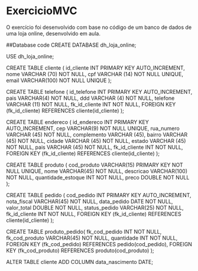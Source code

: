 # ExercicioMVC
O exercício foi desenvolvido com base no código de um banco de dados de uma loja online, desenvolvido em aula.

##Database code
CREATE DATABASE dh_loja_online;

USE dh_loja_online;

CREATE TABLE cliente (
	id_cliente INT PRIMARY KEY AUTO_INCREMENT,
    nome VARCHAR (70) NOT NULL,
	cpf VARCHAR (14) NOT NULL UNIQUE,
    email VARCHAR(100) NOT NULL UNIQUE
);

CREATE TABLE telefone (
	id_telefone INT PRIMARY KEY AUTO_INCREMENT,
    pais VARCHAR(4) NOT NULL,
    ddd VARCHAR (4) NOT NULL,
	telefone VARCHAR (11) NOT NULL,
    fk_id_cliente INT NOT NULL,
    FOREIGN KEY (fk_id_cliente) REFERENCES cliente(id_cliente)
);

CREATE TABLE endereco (
	id_endereco INT PRIMARY KEY AUTO_INCREMENT,
    cep VARCHAR(9) NOT NULL UNIQUE,
    rua_numero VARCHAR (45) NOT NULL,
    complemento VARCHAR (45),
    bairro VARCHAR (45) NOT NULL,
    cidade VARCHAR (45) NOT NULL,
    estado VARCHAR (45) NOT NULL,
    pais VARCHAR (45) NOT NULL,
	fk_id_cliente INT NOT NULL,
    FOREIGN KEY (fk_id_cliente) REFERENCES cliente(id_cliente)
);

CREATE TABLE produto (
	cod_produto VARCHAR(15) PRIMARY KEY NOT NULL UNIQUE,
    nome VARCHAR(45) NOT NULL,
    descricao VARCHAR(100) NOT NULL,
    quantidade_estoque INT NOT NULL,
    preco DOUBLE NOT NULL
);

CREATE TABLE pedido (
	cod_pedido INT PRIMARY KEY AUTO_INCREMENT,
    nota_fiscal VARCHAR(45) NOT NULL,
    data_pedido DATE NOT NULL,
    valor_total DOUBLE NOT NULL,
    status_pedido VARCHAR(25) NOT NULL,
    fk_id_cliente INT NOT NULL,
    FOREIGN KEY (fk_id_cliente) REFERENCES cliente(id_cliente)
);

CREATE TABLE produto_pedido(
    fk_cod_pedido INT NOT NULL,
    fk_cod_produto VARCHAR(45) NOT NULL,
    quantidade INT NOT NULL,
	FOREIGN KEY (fk_cod_pedido) REFERENCES pedido(cod_pedido),
    FOREIGN KEY (fk_cod_produto) REFERENCES produto(cod_produto)
);

ALTER TABLE cliente ADD COLUMN data_nascimento DATE;
